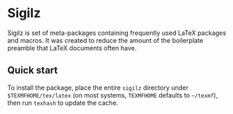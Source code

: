 Sigilz
======

Sigilz is set of meta-packages containing frequently used LaTeX packages and
macros.  It was created to reduce the amount of the boilerplate preamble that
LaTeX documents often have.

Quick start
-----------

To install the package, place the entire `sigilz` directory under
`$TEXMFHOME/tex/latex` (on most systems, `TEXMFHOME` defaults to `~/texmf`),
then run `texhash` to update the cache.
